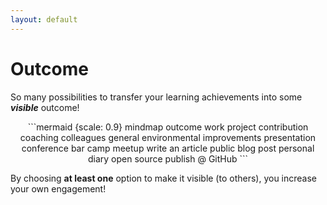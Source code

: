 ```yaml
---
layout: default
---
```


# Outcome

So many possibilities to transfer your learning achievements into some ___visible___ outcome!

<div style="text-align: center">
```mermaid {scale: 0.9}
mindmap
  outcome
    work
        project contribution
        coaching colleagues
        general environmental improvements
    presentation
        conference
        bar camp
        meetup
    write an article
        public blog post
        personal diary
    open source
        publish @ GitHub
```
</div>

By choosing __at least one__ option to make it visible (to others), you increase your own engagement!

